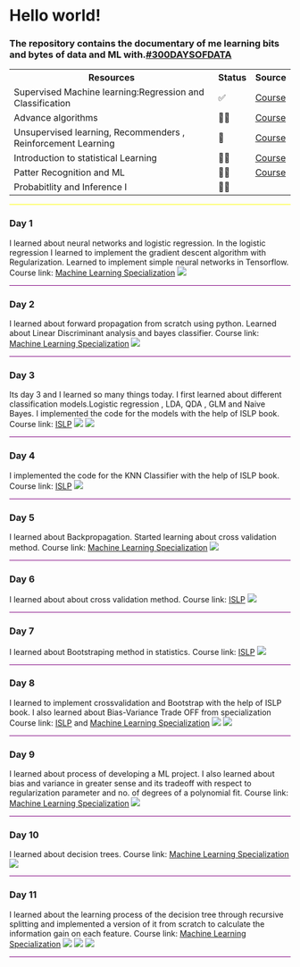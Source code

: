 <h1>Hello world!</h1>
<h3>The repository contains the documentary of me learning bits and bytes of data and ML with.<a href='#'>#300DAYSOFDATA</a>
</h3>
   <table>
        <tr>
            <th>Resources</th>
            <th>Status</th>   
            <th>Source</th>
        </tr>
        <tr>
            <td>Supervised Machine learning:Regression and Classification</td>
            <td>✅</td> 
            <td><a href='https://www.coursera.org/learn/machine-learning/home/week/1'>Course</a></td> 
        </tr>
        <tr>
            <td>Advance algorithms</td>
            <td>🏃‍♂️</td>  
            <td><a href='https://www.coursera.org/learn/advanced-learning-algorithms/home/week/1'>Course</a></td> 
        </tr>
        <tr>
            <td>Unsupervised learning, Recommenders , Reinforcement Learning</td>
            <td>🫷</td>  
            <td><a href='https://www.coursera.org/learn/unsupervised-learning-recommenders-reinforcement-learning/home/week/1'>Course</a></td> 
        </tr>
        <tr>
            <td>Introduction to statistical Learning</td>
            <td>🏃‍♂️</td>
            <td><a href='statlearning.com'>Course</a></td> 
        </tr>
        <tr>
            <td>Patter Recognition and ML</td>
            <td>🏃‍♂️</td>
            <td><a href='https://www.microsoft.com/en-us/research/uploads/prod/2006/01/Bishop-Pattern-Recognition-and-Machine-Learning-2006.pdf'>Course</a></td> 
        </tr>
         <tr>
            <td>Probabitlity and Inference I</td>
            <td>🏃‍♂️</td>
            <td></td> 
        </tr>
    </table>
<hr style='background-color: yellow ;'>
<h3>Day 1</h3>
<p>
 I learned about neural networks and logistic regression. In the logistic regression I learned to implement the gradient descent algorithm with Regularization. Learned to implement simple neural networks in Tensorflow.
Course link:
<a href='https://www.coursera.org/learn/advanced-learning-algorithms'>Machine Learning Specialization</a>
<img src='images/Day1.png'>
</p>
<hr style='background-color: purple ;'>
<h3>Day 2</h3>
<p>
 I learned about forward propagation from scratch using python. Learned about Linear Discriminant analysis and bayes classifier.
Course link:
<a href='https://www.coursera.org/learn/advanced-learning-algorithms'>Machine Learning Specialization</a>
<img src='images/Day2.png'>
</p>
<hr style='background-color: purple ;'>
<h3>Day 3</h3>
<p>
 Its day 3 and I learned so many things today. I first learned about different classification models.Logistic regression , LDA, QDA , GLM and Naive Bayes. I implemented the code for the models with the help of ISLP book.
Course link:
<a href='statlearning.com'>ISLP</a>
<img src='images/Day3.png'>
<img src='images/Day3(1).png'>
</p>
<hr style='background-color: purple ;'>
<h3>Day 4</h3>
<p>
 I implemented the code for the KNN Classifier with the help of ISLP book.
Course link:
<a href='statlearning.com'>ISLP</a>
<img src='images/Day4.png'>
<hr style='background-color: purple ;'>
</p><h3>Day 5</h3>
<p>
 I learned about  Backpropagation. Started learning about cross validation method. 
Course link:
<a href='https://www.coursera.org/learn/advanced-learning-algorithms'>Machine Learning Specialization</a>
<img src='images/Day5.png'>
</p>
<hr style='background-color: purple ;'>
</p><h3>Day 6</h3>
<p>
 I learned about about cross validation method. 
Course link:
<a href='statlearning.com'>ISLP</a>
<img src='images/Day6.png'>
</p>
<hr style='background-color: purple ;'>
</p><h3>Day 7</h3>
<p>
 I learned about Bootstraping method in statistics. 
Course link:
<a href='statlearning.com'>ISLP</a>
<img src='images/Day7.png'>
</p>
<hr style='background-color: purple ;'>
</p><h3>Day 8</h3>
<p>
 I learned to implement crossvalidation and Bootstrap with the help of ISLP book. I also learned about Bias-Variance Trade OFF from specialization
Course link:
<a href='statlearning.com'>ISLP</a> and 
<a href='https://www.coursera.org/learn/advanced-learning-algorithms'>Machine Learning Specialization</a>
<img src='images/Day8.png'>
<img src='images/Day8(1).png'>
</p>
<hr style='background-color: purple ;'>
</p><h3>Day 9</h3>
<p>
 I learned about process of developing a ML project.
 I also learned about bias and variance in greater sense and its tradeoff with respect to regularization parameter and no. of degrees of a polynomial fit. 
Course link:
<a href='https://www.coursera.org/learn/advanced-learning-algorithms'>Machine Learning Specialization</a>
<img src='images/Day9.png'>
</p>
<hr style='background-color: purple ;'>
</p><h3>Day 10</h3>
<p>
 I learned about decision trees. 
Course link:
<a href='https://www.coursera.org/learn/advanced-learning-algorithms'>Machine Learning Specialization</a>
<img src='images/Day10.png'>
</p>
<hr style='background-color: purple ;'>
</p><h3>Day 11</h3>
<p>
 I learned about the learning process of the decision tree through recursive splitting and implemented a version of it from scratch to calculate the information gain on each feature. 
Course link:
<a href='https://www.coursera.org/learn/advanced-learning-algorithms'>Machine Learning Specialization</a>
<img src='images/Day11(1).png'>
<img src='images/Day11(2).png'>
<img src='images/Day11(3).png'>
</p>
<hr style='background-color: purple ;'>
